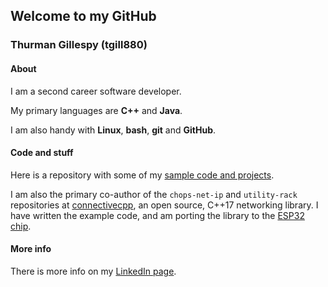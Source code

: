 ## Welcome to my GitHub

### Thurman Gillespy (tgill880)

#### About

I am a second career software developer.

My primary languages are **C++** and **Java**.

I am also handy with **Linux**, **bash**, **git** and **GitHub**.

#### Code and stuff

Here is a repository with some of my [sample code and projects](https://tgill880.github.io/sample-code).

I am also the primary co-author of the `chops-net-ip` and `utility-rack` repositories at [connectivecpp](https://github.com/connectivecpp), an open source, C++17 networking library. I have written the example code, and am porting the library to the [ESP32 chip](https://www.espressif.com/en/products/hardware/esp32/overview).

#### More info

There is more info on my [LinkedIn page](https://linkedin.com/in/thurman-gillespy).
